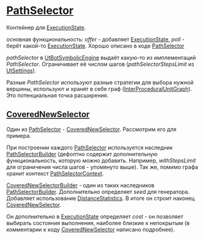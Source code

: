 # [PathSelector](../../../../utbot-framework/src/main/kotlin/org/utbot/engine/selectors/PathSelector.kt)

Контейнер для [ExecutionState](ExecutionState.md).

основная функциональность:
_offer_ - добавляет [ExecutionState](ExecutionState.md), _poll_ - берёт какой-то  [ExecutionState](ExecutionState.md). Хорошо описано в коде [PathSelector](../../../../utbot-framework/src/main/kotlin/org/utbot/engine/selectors/PathSelector.kt)

_pathSelector_ в [UtBotSymbolicEngine](../../../../utbot-framework/src/main/kotlin/org/utbot/engine/UtBotSymbolicEngine.kt) выдаёт какую-то из имплементаций _PathSelector_. Ограничивает её числом шагов (_pathSelectorStepsLimit_ из [UtSettings](../../../../utbot-framework-api/src/main/kotlin/org/utbot/framework/UtSettings.kt)).

Разные _PathSelector_ используют разные стратегии для выбора нужной вершины, используют и хранят в себе граф ([InterProceduralUnitGraph](InterProceduralUnitGraph.md)). Это потенциальная точка расширения.

## [CoveredNewSelector](../../../../utbot-framework/src/main/kotlin/org/utbot/engine/selectors/nurs/CoveredNewSelector.kt)

Один из [PathSelector](../../../../utbot-framework/src/main/kotlin/org/utbot/engine/selectors/PathSelector.kt) - [CoveredNewSelector](../../../../utbot-framework/src/main/kotlin/org/utbot/engine/selectors/nurs/CoveredNewSelector.kt). Рассмотрим его для примера.

При построении каждого [PathSelector](../../../../utbot-framework/src/main/kotlin/org/utbot/engine/selectors/PathSelector.kt) используется наследник [PathSelectorBuilder](../../../../utbot-framework/src/main/kotlin/org/utbot/engine/selectors/PathSelectorBuilder.kt) (дефолтно содержит дополнительную функциональность, которую можно добавить. Например, _withStepsLimit_ для ограничения числа шагов - упомянуто выше). Так же, помимо графа хранит контекст [PathSelectorContext](PathSelectorContext.md).

[CoveredNewSelectorBuilder](../../../../utbot-framework/src/main/kotlin/org/utbot/engine/selectors/PathSelectorBuilder.kt) - один из таких наследников [PathSelectorBuilder](../../../../utbot-framework/src/main/kotlin/org/utbot/engine/selectors/PathSelectorBuilder.kt). Дополнительно определяет _seed_ для генератора. Добавляет использование [DistanceStatistics](../../../../utbot-framework/src/main/kotlin/org/utbot/engine/selectors/strategies/DistanceStatistics.kt). В итоге он строит наконец [CoveredNewSelector](../../../../utbot-framework/src/main/kotlin/org/utbot/engine/selectors/nurs/CoveredNewSelector.kt).

Он дополнительно в [ExecutionState](../../../../utbot-framework/src/main/kotlin/org/utbot/engine/state/ExecutionState.kt) определяет _cost_ - он позволяет выбирать состояния выполнения, наиболее близкие к непокрытым (в комментарии к коду [CoveredNewSelector](../../../../utbot-framework/src/main/kotlin/org/utbot/engine/selectors/nurs/CoveredNewSelector.kt) написано подробнее).

